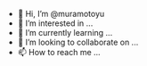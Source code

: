 - 👋 Hi, I’m @muramotoyu
- 👀 I’m interested in ...
- 🌱 I’m currently learning ...
- 💞️ I’m looking to collaborate on ...
- 📫 How to reach me ...

<!---
muramotoyu/muramotoyu is a ✨ special ✨ repository because its `README.md` (this file) appears on your GitHub profile.
You can click the Preview link to take a look at your changes.
--->
